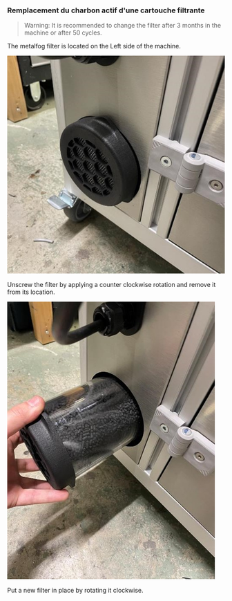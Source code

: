 ### Remplacement du charbon actif d'une cartouche filtrante

> Warning: It is recommended to change the filter after 3 months in the machine or after 50 cycles.

The metalfog filter is located on the Left side of the machine.

![Metalfog filter](filter_locate.jpg)

Unscrew the filter by applying a counter clockwise rotation and remove it from its location.

![Metalfog filter](filter_unscrew.jpg)

Put a new filter in place by rotating it clockwise.
